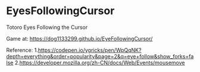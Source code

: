 # EyesFollowingCursor
Totoro Eyes Following the Cursor

Game at:  https://dog1133299.github.io/EyeFollowingCursor/

Reference:
1.https://codepen.io/ygricks/pen/WpQqNK?depth=everything&order=popularity&page=2&q=eye+follow&show_forks=false
2.https://developer.mozilla.org/zh-CN/docs/Web/Events/mousemove 

